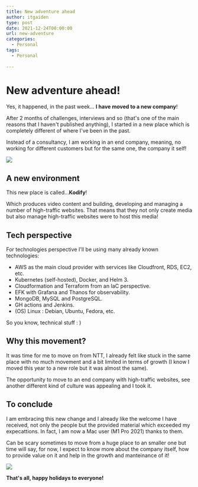 ```yaml
---
title: New adventure ahead
author: itgaiden
type: post
date: 2021-12-24T00:00:00
url: new-adventure
categories:
  - Personal
tags:
  - Personal
  
---
```


#  New adventure ahead!

Yes, it happened, in the past week... **I have moved to a new company**!

After 2 months of challenges, interviews and so (that's one of the main reasons that I haven't published anything),  I started in a new place which is completely different of where I've been in the past.

Instead of a consultancy, I am working in an end company, meaning, no working for different customers but for the same one, the company it self!

![](https://media4.giphy.com/media/Jev4iU72S9RYc/giphy.gif?cid=ecf05e47uf0e5lix1y04hxn8tgjomoaakgar23d71dzom4l6&rid=giphy.gif&ct=g)


## A new environment

This new place is called...**Kodify**! 

Which produces video content and building, developing and managing a number of high-traffic websites. That means that they not only create media but also manage high-traffic websites were to host this media!

## Tech perspective

For technologies perspective I'll be using many already known technologies:

- AWS as the main cloud provider with services like Cloudfront, RDS, EC2, etc.
- Kubernetes (self-hosted), Docker, and Helm 3.
- Cloudformation and Terraform from an IaC perspective.
- EFK with Grafana and Thanos for observability.
- MongoDB, MySQL and PostgreSQL.
- GH actions and Jenkins.
- (OS) Linux : Debian, Ubuntu, Fedora, etc.

So you know, technical stuff : )

## Why this movement?

It was time for me to move on from NTT, I already felt like stuck in the same place with no much movement and a bit limited in terms of growth (I know I moved this year to a new role but it was almost the same). 

The opportunity to move to an end company with high-traffic websites, see another different kind of culture was appealing and I took it.

 ## To conclude
 
 I am embracing this new change and I already like the welcome I have received, not only the people but the provided material which exceeded my expecattions. In fact, I am now a Mac user (M1 Pro 2021) thanks to them.
 
 Can be scary sometimes to move from a huge place to an smaller one but time will say, for now, I expect to know more about the company itself, how to provide value on it and help in the growth and manteinance of it!

![](https://media3.giphy.com/media/G33SFIYw5zaM0/giphy.gif?cid=ecf05e47jjh5eib9lai7hpjuerr6nly845fuuxjcmo4dkozn&rid=giphy.gif&ct=g)

**That's all, happy holidays to everyone!**


